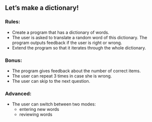 ## Let’s make a dictionary!

### Rules:

- Create a program that has a dictionary of words.
- The user is asked to translate a random word of this dictionary. The program
  outputs feedback if the user is right or wrong.
- Extend the program so that it iterates through the whole dictionary.

### Bonus:

- The program gives feedback about the number of correct items.
- The user can repeat 3 times in case she is wrong.
- The user can skip to the next question.

### Advanced:

- The user can switch between two modes:
  - entering new words
  - reviewing words
